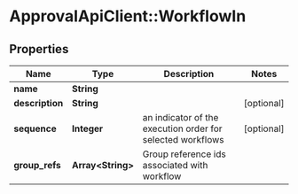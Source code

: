 # ApprovalApiClient::WorkflowIn

## Properties
Name | Type | Description | Notes
------------ | ------------- | ------------- | -------------
**name** | **String** |  | 
**description** | **String** |  | [optional] 
**sequence** | **Integer** | an indicator of the execution order for selected workflows | [optional] 
**group_refs** | **Array&lt;String&gt;** | Group reference ids associated with workflow | 


